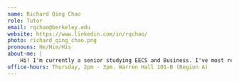 ```yaml
---
name: Richard Qing Chao
role: Tutor
email: rqchao@berkeley.edu
website: https://www.linkedin.com/in/rqchao/
photo: richard_qing_chao.png
pronouns: He/Him/His
about-me: |
    Hi! I'm currently a senior studying EECS and Business. I've most recently worked on search and discoverability systems at Tecton, and was previously on course staff for CS 189! In my free time, I enjoy cooking, playing golf, interior design, and Nintendo games!
office-hours: Thursday, 2pm - 3pm. Warren Hall 101-B (Region A)
---
```

